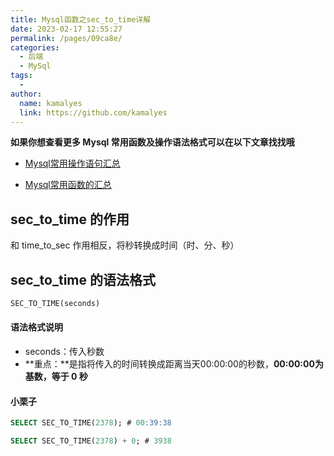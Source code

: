 ```yaml
---
title: Mysql函数之sec_to_time详解
date: 2023-02-17 12:55:27
permalink: /pages/09ca8e/
categories:
  - 后端
  - MySql
tags:
  - 
author: 
  name: kamalyes
  link: https://github.com/kamalyes
---
```

**如果你想查看更多 Mysql 常用函数及操作语法格式可以在以下文章找找哦**

- [Mysql常用操作语句汇总](./59.Mysql常用操作语句汇总.md)

- [Mysql常用函数的汇总](./01.Mysql常用函数汇总.md)

sec_to_time 的作用
-----------------

和 time_to_sec 作用相反，将秒转换成时间（时、分、秒）

sec_to_time 的语法格式
-------------------

```sql
SEC_TO_TIME(seconds)
```

#### 语法格式说明

*   seconds：传入秒数
*   **重点：**是指将传入的时间转换成距离当天00:00:00的秒数，**00:00:00为基数，等于 0 秒**

#### 小栗子

```sql
SELECT SEC_TO_TIME(2378); # 00:39:38

SELECT SEC_TO_TIME(2378) + 0; # 3938
```
